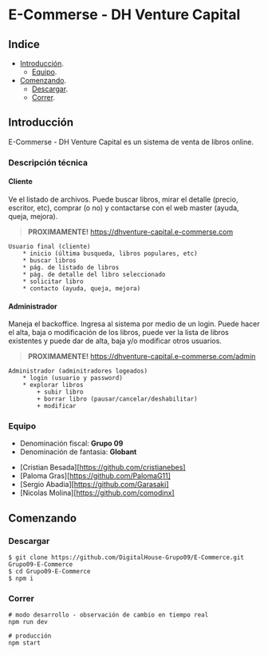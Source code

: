# E-Commerse - DH Venture Capital

## Indice

* [Introducción][introduction].
	- [Equipo][team].
* [Comenzando][getting_started].
	- [Descargar][download].
	- [Correr][run].

## Introducción

E-Commerse - DH Venture Capital es un sistema de venta de libros online.

### Descripción técnica

#### Cliente
Ve el listado de archivos. Puede buscar libros, mirar el detalle (precio, escritor, etc), comprar (o no) y contactarse con el web master (ayuda, queja, mejora).

> **PROXIMAMENTE!** https://dhventure-capital.e-commerse.com

```
Usuario final (cliente)
    * inicio (última busqueda, libros populares, etc)
    * buscar libros
    * pág. de listado de libros
    * pág. de detalle del libro seleccionado
    * solicitar libro
    * contacto (ayuda, queja, mejora)
```


#### Administrador
Maneja el backoffice. Ingresa al sistema por medio de un login. Puede hacer el alta, baja o modificación de los libros, puede ver la lista de libros existentes y puede dar de alta, baja y/o modificar otros usuarios.

> **PROXIMAMENTE!** https://dhventure-capital.e-commerse.com/admin

```
Administrador (adminitradores logeados)
    * login (usuario y password)
    * explorar libros
        + subir libro
        + borrar libro (pausar/cancelar/deshabilitar)
        + modificar
```

### Equipo

- Denominación fiscal: **Grupo 09**
- Denominación de fantasia: **Globant**

 * [Cristian Besada][https://github.com/cristianebes]
 * [Paloma Gras][https://github.com/PalomaG11]
 * [Sergio Abadia][https://github.com/Garasaki]
 * [Nicolas Molina][https://github.com/comodinx]

## Comenzando

### Descargar

```shell
$ git clone https://github.com/DigitalHouse-Grupo09/E-Commerce.git Grupo09-E-Commerce
$ cd Grupo09-E-Commerce
$ npm i
```

### Correr

```shell
# modo desarrollo - observación de cambio en tiempo real
npm run dev

# producción
npm start
```

<!-- deep links -->
[introduction]: #introducción
[team]: #equipo
[getting_started]: #comenzando
[download]: #descargar
[run]: #correr
